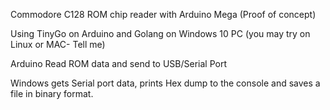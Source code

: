 Commodore C128 ROM chip reader with Arduino Mega (Proof of concept) 

Using TinyGo on Arduino and Golang on Windows 10 PC (you may try on Linux or MAC- Tell me) 

Arduino Read ROM data and send to USB/Serial Port

Windows gets Serial port data, prints Hex dump to the console and saves a file in binary format.
